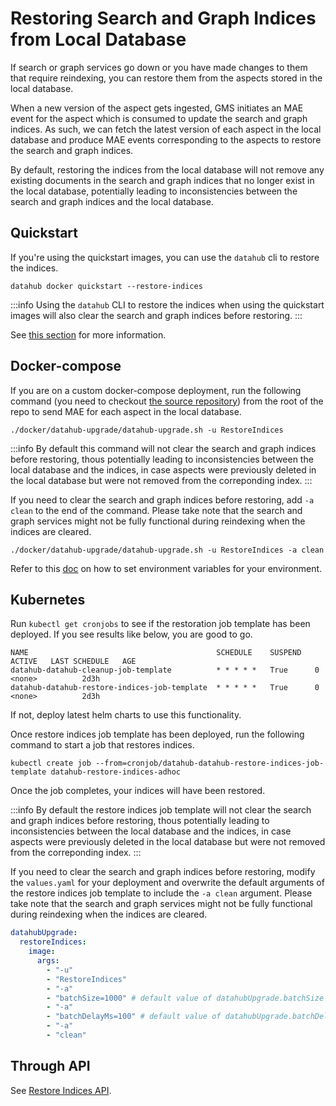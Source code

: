 # Restoring Search and Graph Indices from Local Database

If search or graph services go down or you have made changes to them that require reindexing, you can restore them from
the aspects stored in the local database.

When a new version of the aspect gets ingested, GMS initiates an MAE event for the aspect which is consumed to update
the search and graph indices. As such, we can fetch the latest version of each aspect in the local database and produce
MAE events corresponding to the aspects to restore the search and graph indices.

By default, restoring the indices from the local database will not remove any existing documents in
the search and graph indices that no longer exist in the local database, potentially leading to inconsistencies
between the search and graph indices and the local database.

## Quickstart

If you're using the quickstart images, you can use the `datahub` cli to restore the indices.

```shell
datahub docker quickstart --restore-indices
```

:::info
Using the `datahub` CLI to restore the indices when using the quickstart images will also clear the search and graph indices before restoring.
:::

See [this section](../quickstart.md#restore-datahub) for more information. 

## Docker-compose

If you are on a custom docker-compose deployment, run the following command (you need to checkout [the source repository](https://github.com/datahub-project/datahub)) from the root of the repo to send MAE for each aspect in the local database.

```shell
./docker/datahub-upgrade/datahub-upgrade.sh -u RestoreIndices
```

:::info
By default this command will not clear the search and graph indices before restoring, thous potentially leading to inconsistencies between the local database and the indices, in case aspects were previously deleted in the local database but were not removed from the correponding index.
:::

If you need to clear the search and graph indices before restoring, add `-a clean` to the end of the command. Please take note that the search and graph services might not be fully functional during reindexing when the indices are cleared.

```shell
./docker/datahub-upgrade/datahub-upgrade.sh -u RestoreIndices -a clean
```

Refer to this [doc](../../docker/datahub-upgrade/README.md#environment-variables) on how to set environment variables
for your environment.

## Kubernetes

Run `kubectl get cronjobs` to see if the restoration job template has been deployed. If you see results like below, you
are good to go.

```
NAME                                          SCHEDULE    SUSPEND   ACTIVE   LAST SCHEDULE   AGE
datahub-datahub-cleanup-job-template          * * * * *   True      0        <none>          2d3h
datahub-datahub-restore-indices-job-template  * * * * *   True      0        <none>          2d3h
```

If not, deploy latest helm charts to use this functionality.

Once restore indices job template has been deployed, run the following command to start a job that restores indices.

```shell
kubectl create job --from=cronjob/datahub-datahub-restore-indices-job-template datahub-restore-indices-adhoc
```

Once the job completes, your indices will have been restored.

:::info
By default the restore indices job template will not clear the search and graph indices before restoring, thous potentially leading to inconsistencies between the local database and the indices, in case aspects were previously deleted in the local database but were not removed from the correponding index.
:::

If you need to clear the search and graph indices before restoring, modify the `values.yaml` for your deployment and overwrite the default arguments of the restore indices job template to include the `-a clean` argument. Please take note that the search and graph services might not be fully functional during reindexing when the indices are cleared.

```yaml
datahubUpgrade:
  restoreIndices:
    image:
      args:
        - "-u"
        - "RestoreIndices"
        - "-a"
        - "batchSize=1000" # default value of datahubUpgrade.batchSize
        - "-a"
        - "batchDelayMs=100" # default value of datahubUpgrade.batchDelayMs
        - "-a"
        - "clean"
```

## Through API

See [Restore Indices API](../api/restli/restore-indices.md).
